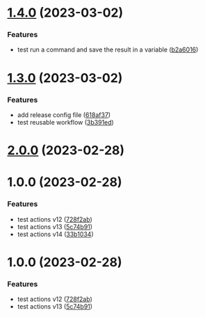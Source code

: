 # [1.4.0](https://github.com/MarcoAguirre/api_nodejs/compare/v1.3.0-stg...v1.4.0-stg) (2023-03-02)


### Features

* test run a command and save the result in a variable ([b2a6016](https://github.com/MarcoAguirre/api_nodejs/commit/b2a60165231bd323aceb1fa898c9645ec04210d5))

# [1.3.0](https://github.com/MarcoAguirre/api_nodejs/compare/v1.2.1-stg...v1.3.0-stg) (2023-03-02)


### Features

* add release config file ([618af37](https://github.com/MarcoAguirre/api_nodejs/commit/618af37669b1523fa4e1942edb2281f54b1fade4))
* test reusable workflow ([3b391ed](https://github.com/MarcoAguirre/api_nodejs/commit/3b391ed1cf2448c4761d1482ff18f5c63b87855f))

# [2.0.0](https://github.com/MarcoAguirre/api_nodejs/compare/v1.0.0-stage...v2.0.0-stage) (2023-02-28)

# 1.0.0 (2023-02-28)


### Features

* test actions v12 ([728f2ab](https://github.com/MarcoAguirre/api_nodejs/commit/728f2ab7901e6d49abf2dc4126c440295b9d230b))
* test actions v13 ([5c74b91](https://github.com/MarcoAguirre/api_nodejs/commit/5c74b9150efa185a4f5478d6d74ca666b349e424))
* test actions v14 ([33b1034](https://github.com/MarcoAguirre/api_nodejs/commit/33b1034e8755fd53ba32ef2442324c80e552fad1))

# 1.0.0 (2023-02-28)


### Features

* test actions v12 ([728f2ab](https://github.com/MarcoAguirre/api_nodejs/commit/728f2ab7901e6d49abf2dc4126c440295b9d230b))
* test actions v13 ([5c74b91](https://github.com/MarcoAguirre/api_nodejs/commit/5c74b9150efa185a4f5478d6d74ca666b349e424))
